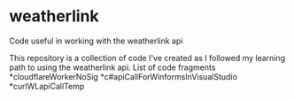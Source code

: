 # weatherlink
Code useful in working with the weatherlink api

This repository is a collection of code I've created as I followed my learning path to using the weatherlink api.
List of code fragments
  *cloudflareWorkerNoSig
  *c#apiCallForWinformsInVisualStudio
  *curlWLapiCallTemp
